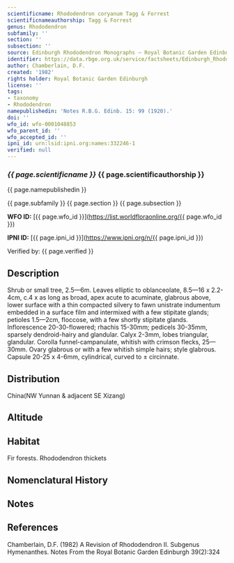 ```yaml
---
scientificname: Rhododendron coryanum Tagg & Forrest
scientificnameauthorship: Tagg & Forrest
genus: Rhododendron
subfamily: ''
section: ''
subsection: ''
source: Edinburgh Rhododendron Monographs – Royal Botanic Garden Edinburgh
identifier: https://data.rbge.org.uk/service/factsheets/Edinburgh_Rhododendron_Monographs.xhtml
author: Chamberlain, D.F.
created: '1982'
rights holder: Royal Botanic Garden Edinburgh
license: ''
tags:
- taxonomy
- Rhododendron
namepublishedin: 'Notes R.B.G. Edinb. 15: 99 (1920).'
doi: ''
wfo_id: wfo-0001048853
wfo_parent_id: ''
wfo_accepted_id: ''
ipni_id: urn:lsid:ipni.org:names:332246-1
verified: null
---
```

### _{{ page.scientificname }}_ {{ page.scientificauthorship }}
 {{ page.namepublishedin }}

{{ page.subfamily }} {{ page.section }} {{ page.subsection }}

**WFO ID:** [{{ page.wfo_id }}](https://list.worldfloraonline.org/{{ page.wfo_id }})

**IPNI ID:** [{{ page.ipni_id }}](https://www.ipni.org/n/{{ page.ipni_id }})

Verified by: {{ page.verified }}



## Description
Shrub or small tree, 2.5—6m. Leaves elliptic to oblanceolate, 8.5—16 x 2.2-4cm, c.4 x as long as broad, apex acute to acuminate, glabrous above, lower surface with a thin compacted silvery to fawn unistrate indumentum embedded in a surface film and intermixed with a few stipitate glands; petioles 1.5—2cm, floccose, with a few shortly stipitate glands. Inflorescence 20-30-flowered; rhachis 15-30mm; pedicels 30-35mm, sparsely dendroid-hairy and glandular. Calyx 2-3mm, lobes triangular, glandular. Corolla funnel-campanulate, whitish with crimson flecks, 25—30mm. Ovary glabrous or with a few whitish simple hairs; style glabrous. Capsule 20-25 x 4-6mm, cylindrical, curved to ± circinnate.

## Distribution
China(NW Yunnan & adjacent SE Xizang)

## Altitude


## Habitat
Fir forests. Rhododendron thickets

## Nomenclatural History

                       
## Notes


## References

Chamberlain, D.F. (1982) A Revision of Rhododendron II. Subgenus Hymenanthes. Notes From the Royal Botanic Garden Edinburgh 39(2):324
